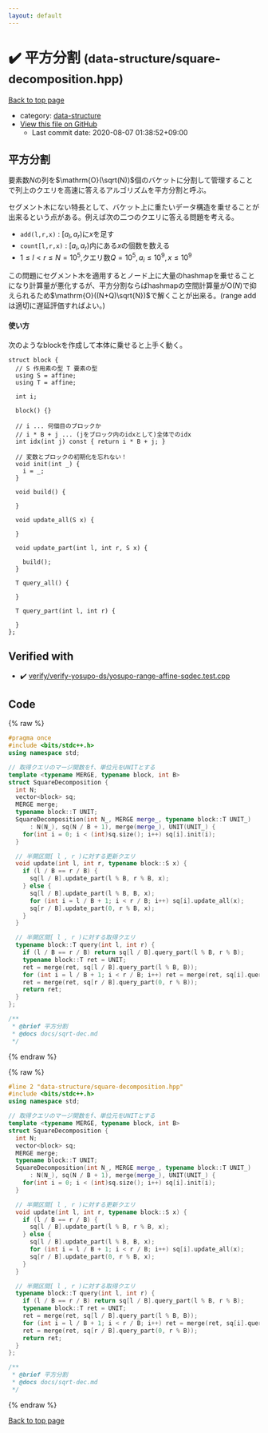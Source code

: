 ```yaml
---
layout: default
---
```


<!-- mathjax config similar to math.stackexchange -->
<script type="text/javascript" async
  src="https://cdnjs.cloudflare.com/ajax/libs/mathjax/2.7.5/MathJax.js?config=TeX-MML-AM_CHTML">
</script>
<script type="text/x-mathjax-config">
  MathJax.Hub.Config({
    TeX: { equationNumbers: { autoNumber: "AMS" }},
    tex2jax: {
      inlineMath: [ ['$','$'] ],
      processEscapes: true
    },
    "HTML-CSS": { matchFontHeight: false },
    displayAlign: "left",
    displayIndent: "2em"
  });
</script>

<script type="text/javascript" src="https://cdnjs.cloudflare.com/ajax/libs/jquery/3.4.1/jquery.min.js"></script>
<script src="https://cdn.jsdelivr.net/npm/jquery-balloon-js@1.1.2/jquery.balloon.min.js" integrity="sha256-ZEYs9VrgAeNuPvs15E39OsyOJaIkXEEt10fzxJ20+2I=" crossorigin="anonymous"></script>
<script type="text/javascript" src="../../assets/js/copy-button.js"></script>
<link rel="stylesheet" href="../../assets/css/copy-button.css" />


# :heavy_check_mark: 平方分割 <small>(data-structure/square-decomposition.hpp)</small>

<a href="../../index.html">Back to top page</a>

* category: <a href="../../index.html#36397fe12f935090ad150c6ce0c258d4">data-structure</a>
* <a href="{{ site.github.repository_url }}/blob/master/data-structure/square-decomposition.hpp">View this file on GitHub</a>
    - Last commit date: 2020-08-07 01:38:52+09:00




## 平方分割

要素数$N$の列を$\mathrm{O}(\sqrt(N))$個のバケットに分割して管理することで列上のクエリを高速に答えるアルゴリズムを平方分割と呼ぶ。

セグメント木にない特長として、バケット上に重たいデータ構造を乗せることが出来るという点がある。例えば次の二つのクエリに答える問題を考える。

- `add(l,r,x)` : $[a_l,a_r)$に$x$を足す
- `count[l,r,x)` : $[a_l,a_r)$内にある$x$の個数を数える
- $1 \leq l < r \leq N=10^5,$クエリ数$Q=10^5,a_i \leq 10^9, x \leq 10^9$

この問題にセグメント木を適用するとノード上に大量のhashmapを乗せることになり計算量が悪化するが、平方分割ならばhashmapの空間計算量が$\mathrm{O}(N)$で抑えられるため$\mathrm{O}((N+Q)\sqrt{N})$で解くことが出来る。(range addは適切に遅延評価すればよい。)

#### 使い方

次のようなblockを作成して本体に乗せると上手く動く。

```cpp=
struct block {
  // S 作用素の型 T 要素の型
  using S = affine;
  using T = affine;

  int i;

  block() {}

  // i ... 何個目のブロックか
  // i * B + j ... (jをブロック内のidxとして)全体でのidx
  int idx(int j) const { return i * B + j; }
  
  // 変数とブロックの初期化を忘れない！
  void init(int _) { 
    i = _; 
  }

  void build() {

  }

  void update_all(S x) {

  }

  void update_part(int l, int r, S x) { 
    
    build(); 
  }

  T query_all() {

  }

  T query_part(int l, int r) {

  }
};
```

## Verified with

* :heavy_check_mark: <a href="../../verify/verify/verify-yosupo-ds/yosupo-range-affine-sqdec.test.cpp.html">verify/verify-yosupo-ds/yosupo-range-affine-sqdec.test.cpp</a>


## Code

<a id="unbundled"></a>
{% raw %}
```cpp
#pragma once
#include <bits/stdc++.h>
using namespace std;

// 取得クエリのマージ関数をf、単位元をUNITとする
template <typename MERGE, typename block, int B>
struct SquareDecomposition {
  int N;
  vector<block> sq;
  MERGE merge;
  typename block::T UNIT;
  SquareDecomposition(int N_, MERGE merge_, typename block::T UNIT_)
      : N(N_), sq(N / B + 1), merge(merge_), UNIT(UNIT_) {
    for(int i = 0; i < (int)sq.size(); i++) sq[i].init(i);
  }

  // 半開区間[ l , r )に対する更新クエリ
  void update(int l, int r, typename block::S x) {
    if (l / B == r / B) {
      sq[l / B].update_part(l % B, r % B, x);
    } else {
      sq[l / B].update_part(l % B, B, x);
      for (int i = l / B + 1; i < r / B; i++) sq[i].update_all(x);
      sq[r / B].update_part(0, r % B, x);
    }
  }

  // 半開区間[ l , r )に対する取得クエリ
  typename block::T query(int l, int r) {
    if (l / B == r / B) return sq[l / B].query_part(l % B, r % B);
    typename block::T ret = UNIT;
    ret = merge(ret, sq[l / B].query_part(l % B, B));
    for (int i = l / B + 1; i < r / B; i++) ret = merge(ret, sq[i].query_all());
    ret = merge(ret, sq[r / B].query_part(0, r % B));
    return ret;
  }
};

/**
 * @brief 平方分割
 * @docs docs/sqrt-dec.md
 */

```
{% endraw %}

<a id="bundled"></a>
{% raw %}
```cpp
#line 2 "data-structure/square-decomposition.hpp"
#include <bits/stdc++.h>
using namespace std;

// 取得クエリのマージ関数をf、単位元をUNITとする
template <typename MERGE, typename block, int B>
struct SquareDecomposition {
  int N;
  vector<block> sq;
  MERGE merge;
  typename block::T UNIT;
  SquareDecomposition(int N_, MERGE merge_, typename block::T UNIT_)
      : N(N_), sq(N / B + 1), merge(merge_), UNIT(UNIT_) {
    for(int i = 0; i < (int)sq.size(); i++) sq[i].init(i);
  }

  // 半開区間[ l , r )に対する更新クエリ
  void update(int l, int r, typename block::S x) {
    if (l / B == r / B) {
      sq[l / B].update_part(l % B, r % B, x);
    } else {
      sq[l / B].update_part(l % B, B, x);
      for (int i = l / B + 1; i < r / B; i++) sq[i].update_all(x);
      sq[r / B].update_part(0, r % B, x);
    }
  }

  // 半開区間[ l , r )に対する取得クエリ
  typename block::T query(int l, int r) {
    if (l / B == r / B) return sq[l / B].query_part(l % B, r % B);
    typename block::T ret = UNIT;
    ret = merge(ret, sq[l / B].query_part(l % B, B));
    for (int i = l / B + 1; i < r / B; i++) ret = merge(ret, sq[i].query_all());
    ret = merge(ret, sq[r / B].query_part(0, r % B));
    return ret;
  }
};

/**
 * @brief 平方分割
 * @docs docs/sqrt-dec.md
 */

```
{% endraw %}

<a href="../../index.html">Back to top page</a>

